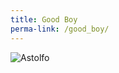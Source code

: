 ```yaml
---
title: Good Boy
perma-link: /good_boy/
---
```


![Astolfo](https://pizza2d1.github.com/assets/images/astolfo.jpg)
